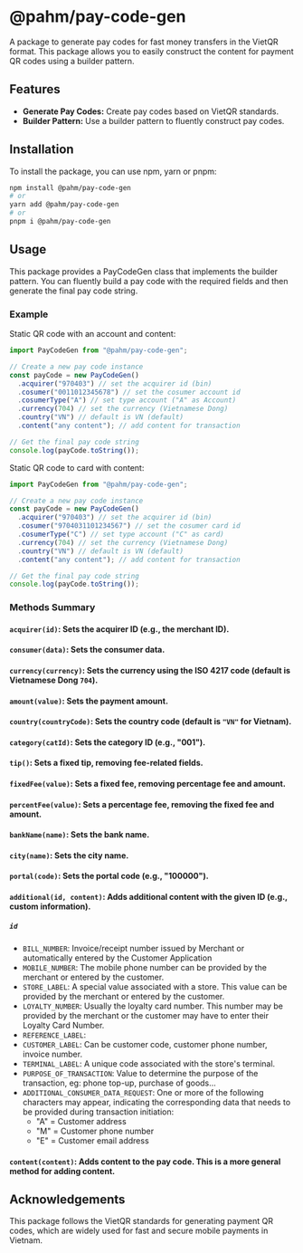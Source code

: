 # @pahm/pay-code-gen

A package to generate pay codes for fast money transfers in the VietQR format.
This package allows you to easily construct the content for payment QR codes using a builder pattern.

## Features

- **Generate Pay Codes:** Create pay codes based on VietQR standards.
- **Builder Pattern:** Use a builder pattern to fluently construct pay codes.

## Installation

To install the package, you can use npm, yarn or pnpm:

```bash
npm install @pahm/pay-code-gen
# or
yarn add @pahm/pay-code-gen
# or
pnpm i @pahm/pay-code-gen
```

## Usage

This package provides a PayCodeGen class that implements the builder pattern.
You can fluently build a pay code with the required fields and then generate the final pay code string.

### Example

Static QR code with an account and content:

```ts
import PayCodeGen from "@pahm/pay-code-gen";

// Create a new pay code instance
const payCode = new PayCodeGen()
  .acquirer("970403") // set the acquirer id (bin)
  .cosumer("0011012345678") // set the cosumer account id
  .cosumerType("A") // set type account ("A" as Account)
  .currency(704) // set the currency (Vietnamese Dong)
  .country("VN") // default is VN (default)
  .content("any content"); // add content for transaction

// Get the final pay code string
console.log(payCode.toString());
```

Static QR code to card with content:

```ts
import PayCodeGen from "@pahm/pay-code-gen";

// Create a new pay code instance
const payCode = new PayCodeGen()
  .acquirer("970403") // set the acquirer id (bin)
  .cosumer("9704031101234567") // set the cosumer card id
  .cosumerType("C") // set type account ("C" as card)
  .currency(704) // set the currency (Vietnamese Dong)
  .country("VN") // default is VN (default)
  .content("any content"); // add content for transaction

// Get the final pay code string
console.log(payCode.toString());
```

### Methods Summary

#### `acquirer(id)`: Sets the acquirer ID (e.g., the merchant ID).

#### `consumer(data)`: Sets the consumer data.

#### `currency(currency)`: Sets the currency using the ISO 4217 code (default is Vietnamese Dong `704`).

#### `amount(value)`: Sets the payment amount.

#### `country(countryCode)`: Sets the country code (default is `"VN"` for Vietnam).

#### `category(catId)`: Sets the category ID (e.g., "001").

#### `tip()`: Sets a fixed tip, removing fee-related fields.

#### `fixedFee(value)`: Sets a fixed fee, removing percentage fee and amount.

#### `percentFee(value)`: Sets a percentage fee, removing the fixed fee and amount.

#### `bankName(name)`: Sets the bank name.

#### `city(name)`: Sets the city name.

#### `portal(code)`: Sets the portal code (e.g., "100000").

#### `additional(id, content)`: Adds additional content with the given ID (e.g., custom information).

##### `id`

- `BILL_NUMBER`: Invoice/receipt number issued by Merchant or automatically entered by the Customer Application
- `MOBILE_NUMBER`: The mobile phone number can be provided by the merchant or entered by the customer.
- `STORE_LABEL`: A special value associated with a store. This value can be provided by the merchant or entered by the customer.
- `LOYALTY_NUMBER`: Usually the loyalty card number. This number may be provided by the merchant or the customer may have to enter their Loyalty Card Number.
- `REFERENCE_LABEL`:
- `CUSTOMER_LABEL`: Can be customer code, customer phone number, invoice number.
- `TERMINAL_LABEL`: A unique code associated with the store's terminal.
- `PURPOSE_OF_TRANSACTION`: Value to determine the purpose of the transaction, eg: phone top-up, purchase of goods...
- `ADDITIONAL_CONSUMER_DATA_REQUEST`: One or more of the following characters may appear, indicating the corresponding data that needs to be provided during transaction initiation:
  - "A" = Customer address
  - "M" = Customer phone number
  - "E" = Customer email address

#### `content(content)`: Adds content to the pay code. This is a more general method for adding content.

## Acknowledgements

This package follows the VietQR standards for generating payment QR codes, which are widely used for fast and secure mobile payments in Vietnam.
